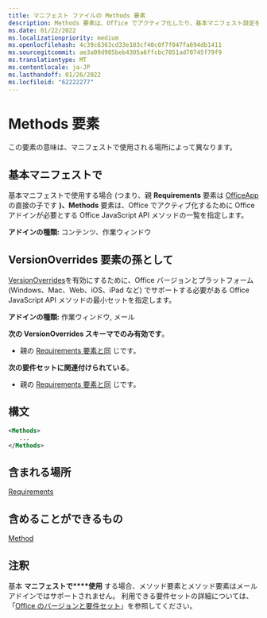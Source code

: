 ```yaml
---
title: マニフェスト ファイルの Methods 要素
description: Methods 要素は、Office でアクティブ化したり、基本マニフェスト設定を上書きしたりするために、Office アドインが必要とする Office JavaScript API メソッドの一覧を指定します。
ms.date: 01/22/2022
ms.localizationpriority: medium
ms.openlocfilehash: 4c39c6363cd33e103cf40c0f7f047fa694db1411
ms.sourcegitcommit: ae3a09d905beb4305a6ffcbc7051ad70745f79f9
ms.translationtype: MT
ms.contentlocale: ja-JP
ms.lasthandoff: 01/26/2022
ms.locfileid: "62222277"
---
```

# <a name="methods-element"></a>Methods 要素

この要素の意味は、マニフェストで使用される場所によって異なります。

## <a name="in-the-base-manifest"></a>基本マニフェストで

基本マニフェストで使用する場合 (つまり、親 **Requirements** 要素は [OfficeApp](officeapp.md)の直接の子です **)、Methods** 要素は、Office でアクティブ化するために Office アドインが必要とする Office JavaScript API メソッドの一覧を指定します。

**アドインの種類:** コンテンツ、作業ウィンドウ

## <a name="as-a-grandchild-of-a-versionoverrides-element"></a>VersionOverrides 要素の孫として

[VersionOverrides](versionoverrides.md)を有効にするために、Office バージョンとプラットフォーム (Windows、Mac、Web、iOS、iPad など) でサポートする必要がある Office JavaScript API メソッドの最小セットを指定します。

**アドインの種類:** 作業ウィンドウ, メール

**次の VersionOverrides スキーマでのみ有効です**。

- 親の [Requirements 要素と同](requirements.md) じです。

**次の要件セットに関連付けられている**。

- 親の [Requirements 要素と同](requirements.md) じです。

## <a name="syntax"></a>構文

```XML
<Methods>
   ...
</Methods>
```

## <a name="contained-in"></a>含まれる場所

[Requirements](requirements.md)

## <a name="can-contain"></a>含めることができるもの

[Method](method.md)

## <a name="remarks"></a>注釈

基本 **マニフェストで****使用** する場合、メソッド要素とメソッド要素はメール アドインではサポートされません。 利用できる要件セットの詳細については、「[Office のバージョンと要件セット](../../develop/office-versions-and-requirement-sets.md)」を参照してください。
